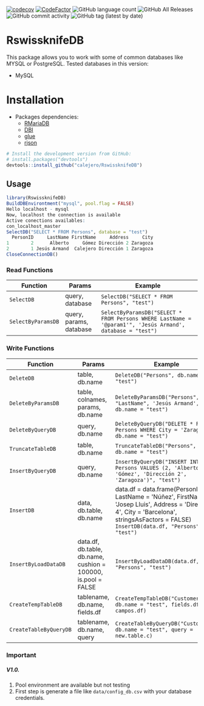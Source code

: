 
<!-- badges: start -->

[![codecov](https://codecov.io/gh/calejero/RswissknifeDB/branch/master/graph/badge.svg?token=oaw2jeS4I3)](https://codecov.io/gh/calejero/RswissknifeDB)
[![CodeFactor](https://www.codefactor.io/repository/github/calejero/rswissknifedb/badge?s=0bd4ffc58a552d40d86144c31b9f3ce03b48320f)](https://www.codefactor.io/repository/github/calejero/rswissknifedb)
![GitHub language count](https://img.shields.io/github/languages/count/calejero/RswissknifeDB?style=flat-square)
![GitHub All Releases](https://img.shields.io/github/downloads/calejero/RswissknifeDB/total)
![GitHub commit activity](https://img.shields.io/github/commit-activity/w/calejero/RswissknifeDB)
![GitHub tag (latest by date)](https://img.shields.io/github/v/tag/calejero/RswissknifeDB?style=flat-square)

<!-- badges: end -->

# RswissknifeDB
This package allows you to work with some of common databases like MYSQL or PostgreSQL. Tested databases in this version:
  - MySQL

# Installation

  - Packages dependencies:
      - [RMariaDB](https://rmariadb.r-dbi.org)
      - [DBI](https://github.com/r-dbi/DBI)
      - [glue](https://github.com/tidyverse/glue) 
      - [rjson](https://github.com/cran/rjson) 
 
``` r
# Install the development version from GitHub:
# install.packages("devtools")
devtools::install_github("calejero/RswissknifeDB")
```

## Usage
``` r
library(RswissknifeDB)
BuildDBEnvirontment("mysql", pool.flag = FALSE)
Hello localhost - mysql 
Now, localhost the connection is available
Active conections availables:
con_localhost_master 
SelectDB("SELECT * FROM Persons", database = "test")
  PersonID     LastName FirstName     Address     City
1        2      Alberto     Gómez Dirección 2 Zaragoza
2        1 Jesús Armand  Calejero Dirección 1 Zaragoza
CloseConnectionDB()
```

### Read Functions


| Function | Params | Example |
| ------ | ------ | ------ |
| `SelectDB` | query, database | `SelectDB("SELECT * FROM Persons", "test")`
| `SelectByParamsDB` | query, params, database | `SelectByParamsDB("SELECT * FROM Persons WHERE LastName = '@param1'", 'Jesús Armand', database = "test")`

### Write Functions


| Function | Params | Example |
| ------ | ------ | ------ |
| `DeleteDB` | table, db.name | `DeleteDB("Persons", db.name = "test")`
| `DeleteByParamsDB` | table, colnames, params, db.name | `DeleteByParamsDB("Persons", "LastName", 'Jesús Armand', db.name = "test")`
| `DeleteByQueryDB` | query, db.name | `DeleteByQueryDB("DELETE * FROM Persons WHERE City = 'Zaragoza'", db.name = "test")`
| `TruncateTableDB` | table, db.name | `TruncateTableDB("Persons", db.name = "test")`
| `InsertByQueryDB` | query, db.name | `InsertByQueryDB("INSERT INTO Persons VALUES (2, 'Alberto', 'Gómez', 'Dirección 2', 'Zaragoza')", "test")`
| `InsertDB` | data, db.table, db.name | data.df = data.frame(PersonID = 4, LastName = 'Núñez', FirstName = 'Josep Lluis', Address = 'Dirección 4', City = 'Barcelona', stringsAsFactors = FALSE) `InsertDB(data.df, "Persons", "test")`
| `InsertByLoadDataDB` | data.df, db.table, db.name, cushion = 100000, is.pool = FALSE | `InsertByLoadDataDB(data.df, "Persons", "test")`
| `CreateTempTableDB` | tablename, db.name, fields.df | `CreateTempTableDB("Customers", db.name = "test", fields.df = campos.df)`
| `CreateTableByQueryDB` | tablename, db.name, query | `CreateTableByQueryDB("Customers", db.name = "test", query = new.table.c)`


### Important
##### V1.0.

1) Pool environment are available but not testing
2) First step is generate a file like `data/config_db.csv` with your database credentials.
